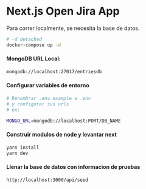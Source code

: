 # Next.js Open Jira App
Para correr localmente, se necesita la base de datos.

```sh
# -d detached
docker-compose up -d
```

#### MongoDB URL Local:
```sh
mongodb://localhost:27017/entriesdb
```

#### Configurar variables de entorno
```sh
# Renombrar .env.example a .env
# y configurar sus urls
# ex:

MONGO_URL=mongodb://localhost:PORT/DB_NAME
```

#### Construir modulos de node y levantar next
```sh
yarn install
yarn dev
```

#### Llenar la base de datos con informacion de pruebas
```sh
http://localhost:3000/api/seed
```